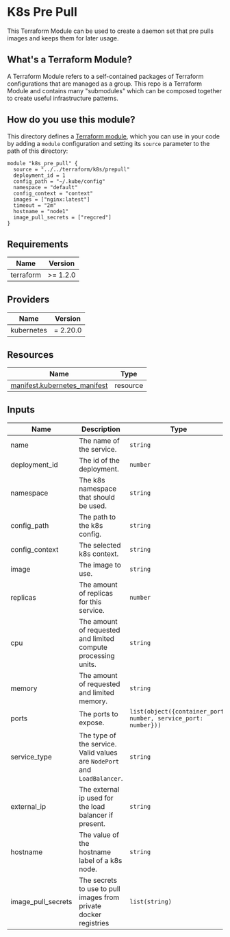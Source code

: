 # K8s Pre Pull

This Terraform Module can be used to create a daemon set that pre pulls images and keeps them for 
later usage.

## What's a Terraform Module?

A Terraform Module refers to a self-contained packages of Terraform configurations that are managed
as a group. This repo is a Terraform Module and contains many "submodules" which can be composed 
together to create useful infrastructure patterns.

## How do you use this module?

This directory defines a [Terraform module](https://www.terraform.io/docs/modules/usage.html), which you can use in your
code by adding a `module` configuration and setting its `source` parameter to the path of this
directory:

```hcl
module "k8s_pre_pull" {
  source = "../../terraform/k8s/prepull"
  deployment_id = 1
  config_path = "~/.kube/config"
  namespace = "default"
  config_context = "context"
  images = ["nginx:latest"]
  timeout = "2m"
  hostname = "node1"
  image_pull_secrets = ["regcred"]
}
```

<!-- BEGIN_TF_DOCS -->

## Requirements

| Name       | Version   |
|------------|-----------|
| terraform  | \>= 1.2.0 |

## Providers

| Name       | Version  |
|------------|----------|
| kubernetes | = 2.20.0 |

## Resources

| Name                                                                                                                        | Type     |
|-----------------------------------------------------------------------------------------------------------------------------|----------|
| [manifest.kubernetes_manifest](https://registry.terraform.io/providers/hashicorp/kubernetes/latest/docs/resources/manifest) | resource |

## Inputs

| Name               | Description                                                              | Type                                                           | Default            | Required |
|--------------------|--------------------------------------------------------------------------|----------------------------------------------------------------|--------------------|:--------:|
| name               | The name of the service.                                                 | `string`                                                       | `"service"`        |    no    |
| deployment_id      | The id of the deployment.                                                | `number`                                                       | n/a                |   yes    |
| namespace          | The k8s namespace that should be used.                                   | `string`                                                       | `"default"`        |    no    |
| config_path        | The path to the k8s config.                                              | `string`                                                       | `"~/.kube/config"` |    no    |
| config_context     | The selected k8s context.                                                | `string`                                                       | n/a                |   yes    |
| image              | The image to use.                                                        | `string`                                                       | n/a                |   yes    |
| replicas           | The amount of replicas for this service.                                 | `number`                                                       | `1`                |    no    |
| cpu                | The amount of requested and limited compute processing units.            | `string`                                                       | `"50m"`            |    no    |
| memory             | The amount of requested and limited memory.                              | `string`                                                       | `"50Mi"`           |    no    |
| ports              | The ports to expose.                                                     | `list(object({container_port: number, service_port: number}))` | `[]`               |    no    |
| service_type       | The type of the service. Valid values are `NodePort` and `LoadBalancer`. | `string`                                                       | `"NodePort"`       |    no    |
| external_ip        | The external ip used for the load balancer if present.                   | `string`                                                       | `""`               |    no    |
| hostname           | The value of the hostname label of a k8s node.                           | `string`                                                       | n/a                |    no    |
| image_pull_secrets | The secrets to use to pull images from private docker registries         | `list(string)`                                                 | `[]`               |    no    |

<!-- END_TF_DOCS -->

